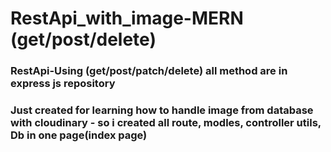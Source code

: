 # RestApi_with_image-MERN (get/post/delete)
<h3> RestApi-Using (get/post/patch/delete) all method are in express js repository</h3>
<h3> Just created for learning how to handle image from database with cloudinary - so i created all route, modles, controller utils, Db in one page(index page) </h3>
